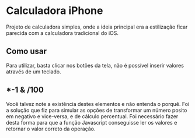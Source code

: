 # Calculadora iPhone
 Projeto de calculadora simples, onde a ideia principal era a estilização ficar parecida com a calculadora tradicional do iOS. 

## Como usar

Para utilizar, basta clicar nos botões da tela, não é possível inserir valores através de um teclado.

## *-1 & /100

Você talvez note a existência destes elementos e não entenda o porquê. Foi a solução que fiz para simular as opções de transformar um número posito em negativo e vice-versa, e de cálculo percentual. Foi necessário fazer desta forma para que a função Javascript conseguisse ler os valores e retornar o valor correto da operação.


